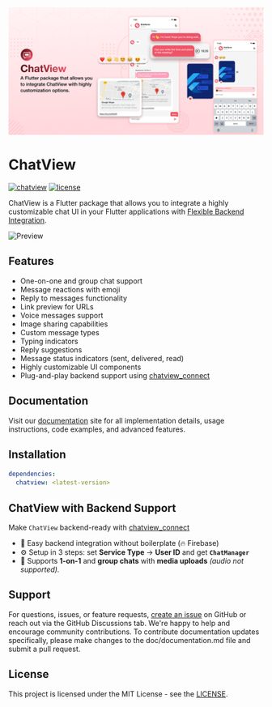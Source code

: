 ![Banner](https://raw.githubusercontent.com/SimformSolutionsPvtLtd/chatview/main/preview/banner.png)

# ChatView

[![chatview](https://img.shields.io/pub/v/chatview?label=chatview)](https://pub.dev/packages/chatview)
[![license](https://img.shields.io/badge/license-MIT-blue.svg)](https://github.com/SimformSolutionsPvtLtd/chatview/blob/main/LICENSE)

ChatView is a Flutter package that allows you to integrate a highly customizable chat UI in your
Flutter applications with [Flexible Backend Integration][chatViewConnect].

![Preview](https://raw.githubusercontent.com/SimformSolutionsPvtLtd/chatview/main/preview/chatview.gif)

## Features

- One-on-one and group chat support
- Message reactions with emoji
- Reply to messages functionality
- Link preview for URLs
- Voice messages support
- Image sharing capabilities
- Custom message types
- Typing indicators
- Reply suggestions
- Message status indicators (sent, delivered, read)
- Highly customizable UI components
- Plug-and-play backend support using [chatview_connect][chatViewConnect]

## Documentation

Visit our [documentation](https://simform-flutter-packages.web.app/chatView) site for all
implementation details, usage instructions, code examples, and advanced features.

## Installation

```yaml
dependencies:
  chatview: <latest-version>
```

## ChatView with Backend Support

Make `ChatView` backend-ready with [chatview_connect][chatViewConnect]

- 🔌 Easy backend integration without boilerplate (🔥 Firebase)
- ⚙️ Setup in 3 steps: set **Service Type** -> **User ID** and get **`ChatManager`**
- 💬 Supports **1-on-1** and **group chats** with **media uploads** *(audio not supported).*

## Support

For questions, issues, or feature
requests, [create an issue](https://github.com/SimformSolutionsPvtLtd/chatview/issues) on GitHub or
reach out via the GitHub Discussions tab. We're happy to help and encourage community contributions.
To contribute documentation updates specifically, please make changes to the doc/documentation.md
file and submit a pull request.

## License

This project is licensed under the MIT License - see
the [LICENSE](https://simform-flutter-packages.web.app/chatView/license).

[chatViewConnect]: https://pub.dev/packages/chatview_connect
